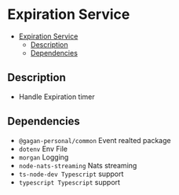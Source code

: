 # Expiration Service

- [Expiration Service](#expiration-service)
  - [Description](#description)
  - [Dependencies](#dependencies)

## Description

- Handle Expiration timer

## Dependencies

- `@gagan-personal/common` Event realted package
- `dotenv` Env File
- `morgan` Logging
- `node-nats-streaming` Nats streaming
- `ts-node-dev Typescript` support
- `typescript Typescript` support
